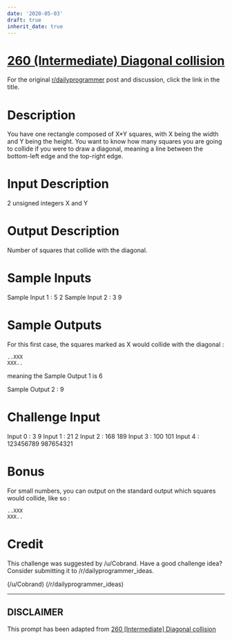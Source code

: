 ```yaml
---
date: '2020-05-03'
draft: true
inherit_date: true
---
```


# [260 (Intermediate) Diagonal collision](https://www.reddit.com/r/dailyprogrammer/comments/4cktc3/20160330_challenge_260_intermediate_diagonal/)

For the original [r/dailyprogrammer](https://www.reddit.com/r/dailyprogrammer/) post and discussion, click the link in the title.

# Description
You have one rectangle composed of X*Y squares, with X being the width and Y being the height. You want to know how many squares you are going to collide if you were to draw a diagonal, meaning a line between the bottom-left edge and the top-right edge.

# Input Description
2 unsigned integers X and Y

# Output Description
Number of squares that collide with the diagonal.

# Sample Inputs
Sample Input 1 : 5 2
Sample Input 2 : 3 9

# Sample Outputs
For this first case, the squares marked as X would collide with the diagonal :


```
..XXX
XXX..
```
meaning the Sample Output 1 is 6

Sample Output 2 : 9 

# Challenge Input
Input 0 : 3 9
Input 1 : 21 2
Input 2 : 168 189
Input 3 : 100 101
Input 4 : 123456789 987654321

# Bonus
For small numbers, you can output on the standard output which squares would collide, like so :


```
..XXX
XXX..
```
# Credit
This challenge was suggested by /u/Cobrand. Have a good challenge idea? Consider submitting it to /r/dailyprogrammer_ideas. 

(/u/Cobrand)
(/r/dailyprogrammer_ideas)

----
## **DISCLAIMER**
This prompt has been adapted from [260 [Intermediate] Diagonal collision](https://www.reddit.com/r/dailyprogrammer/comments/4cktc3/20160330_challenge_260_intermediate_diagonal/
)
